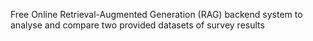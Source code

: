 Free Online Retrieval-Augmented Generation (RAG) backend system to analyse and compare two provided datasets of survey results

